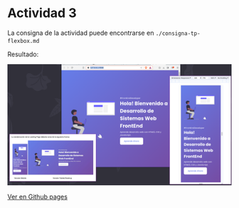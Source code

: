 # Actividad 3

La consigna de la actividad puede encontrarse en `./consigna-tp-flexbox.md`

Resultado:

![resultado final de la actividad](./img/snapshot.png)

[Ver en Github pages](https://kaenovsky.github.io/iftsnotes/222-front/tp3-flex/)